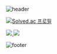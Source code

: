 
![header](https://capsule-render.vercel.app/api?type=waving&height=250&color=gradient&text=YuHyang's%20GITHUB&descAlign=57)

[![Solved.ac
프로필](http://mazassumnida.wtf/api/v2/generate_badge?boj=hyanghyanging)](https://solved.ac/hyanghyanging)

<a href="s">
  <img src="https://github-readme-stats.vercel.app/api/top-langs/?username=hyanghyanging&exclude_repo=dkssud8150.github.io&layout=compact&theme=swift" />
</a>

<a href="s">
  <img src="https://github-readme-stats.vercel.app/api?username=hyanghyanging&theme=swift&show_icons=true" />
</a>

![footer](https://capsule-render.vercel.app/api?type=waving&height=200&color=gradient&descAlign=57&section=footer&reversal=false&textBg=false)


<!--
주석처리부분
Here are some ideas to get you started:

- 🔭 I’m currently working on ...
- 🌱 I’m currently learning ...
- 👯 I’m looking to collaborate on ...
- 🤔 I’m looking for help with ...
- 💬 Ask me about ...
- 📫 How to reach me: ...
- 😄 Pronouns: ...
- ⚡ Fun fact: ...

- 방문자수 표시
[![Hits](https://hits.seeyoufarm.com/api/count/incr/badge.svg?url=https%3A%2F%2Fgithub.com%2Fhyanghyanging%2Fhit-counter&count_bg=%2379C83D&title_bg=%23555555&icon=&icon_color=%23E7E7E7&title=hits&edge_flat=false)](https://hits.seeyoufarm.com)

[ToDo]
1. 배지 추가하기
2. 구성, 색채 바꾸기
3. 소개 멘트 추가하기
-->

